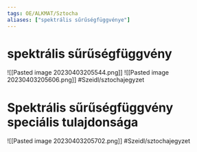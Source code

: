 ```yaml
---
tags: OE/ALKMAT/Sztocha 
aliases: ["spektrális sűrűségfüggvénye"]
---
```

# spektrális sűrűségfüggvény
![[Pasted image 20230403205544.png]]
![[Pasted image 20230403205606.png]]
#Szeidl/sztochajegyzet 

# Spektrális sűrűségfüggvény speciális tulajdonsága
![[Pasted image 20230403205702.png]]
#Szeidl/sztochajegyzet 